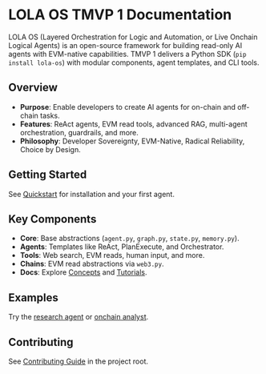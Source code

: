 # LOLA OS TMVP 1 Documentation

LOLA OS (Layered Orchestration for Logic and Automation, or Live Onchain Logical Agents) is an open-source framework for building read-only AI agents with EVM-native capabilities. TMVP 1 delivers a Python SDK (`pip install lola-os`) with modular components, agent templates, and CLI tools.

## Overview
- **Purpose**: Enable developers to create AI agents for on-chain and off-chain tasks.
- **Features**: ReAct agents, EVM read tools, advanced RAG, multi-agent orchestration, guardrails, and more.
- **Philosophy**: Developer Sovereignty, EVM-Native, Radical Reliability, Choice by Design.

## Getting Started
See [Quickstart](quickstart.md) for installation and your first agent.

## Key Components
- **Core**: Base abstractions (`agent.py`, `graph.py`, `state.py`, `memory.py`).
- **Agents**: Templates like ReAct, PlanExecute, and Orchestrator.
- **Tools**: Web search, EVM reads, human input, and more.
- **Chains**: EVM read abstractions via `web3.py`.
- **Docs**: Explore [Concepts](concepts/) and [Tutorials](tutorials/).

## Examples
Try the [research agent](../examples/research_agent/) or [onchain analyst](../examples/onchain_analyst/).

## Contributing
See [Contributing Guide](contributing.md) in the project root.
